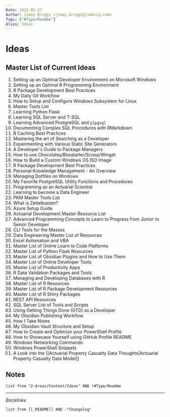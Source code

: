 ```yaml
---
Date: 2022-02-27
Author: Jimmy Briggs <jimmy.briggs@jimbrig.com>
Tags: ["#Type/Readme"]
Alias: Ideas
---
```


# Ideas

## Master List of Current Ideas

1. Setting up an Optimal Developer Environment on Microsoft Windows
2. Setting up an Optimal R Programming Environment
3. R Package Development Best Practices
4. My Daily Git Workflow
5. How to Setup and Configure Windows Subsystem for Linux
6. Master Tools List
7. Learning Python Flask
8. Learning SQL Server and T-SQL
9. Learning Advanced PostgreSQL and `plpgsql`
10. Documenting Complex SQL Procedures with RMarkdown
11. R Caching Best Practices
12. Mastering the art of Searching as a Developer
13. Experimenting with Various Static Site Generators
14. A Developer's Guide to Package Managers
15. How to use Chocolatey/Boxstarter/Scoop/Winget
16. How to Build a Custom Windows OS ISO Image
17. R Package Development Best Practices
18. Personal Knowledge Management - An Overview
19. Managing Dotfiles on Windows
20. My Favorite PostgreSQL Utility Functions and Procedures
21. Programming as an Actuarial Scientist
22. Learning to become a Data Engineer
23. PKM Master Tools List
24. What is Zettelkasten?
25. Azure Setup Guide
26. Actuarial Development Master Resource List
27. Advanced Programming Concepts to Learn to Progress from Junior to Senior Developer
28. CLI Tools for the Masses
29. Data Engineering Master List of Resources
30. Excel Automation and VBA
31. Master List of Online Learn to Code Platforms
32. Master List of Python Flask Resources
33. Master List of Obsidian Plugins and How to Use Them
34. Master List of Online Developer Tools
35. Master List of Productivity Apps
36. R Data Validation Packages and Tools
37. Managing and Developing Databases with R
38. Master List of R Resources
39. Master List of R Package Development Resources
40. Master List of R Shiny Packages
41. REST API Resources
42. SQL Server List of Tools and Scripts
43. Using Getting Things Done (GTD) as a Developer
44. My Obsidian Publishing Workflow
45. How I Take Notes
46. My Obsidian Vault Structure and Setup
47. How to Create and Optimize your PowerShell Profile
48. How to Showcase Yourself using GitHub Profile README
49. Windows Networking Commands
50. Windows PowerShell Snippets
51. A Look into the [[Actuarial Property Casualty Data Thoughts|Actuarial Property Casualty Data Model]]

## Notes

```dataview
list from "2-Areas/Content/Ideas" AND !#Type/Readme
```

***

*Backlinks*

```dataview
list from [[_README]] AND -"Changelog"
```